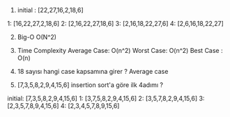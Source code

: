 1) initial : [22,27,16,2,18,6]

1: [16,22,27,2,18,6] 
2: [2,16,22,27,18,6]
3: [2,16,18,22,27,6]
4: [2,6,16,18,22,27]


2) Big-O 
  O(N^2)
  
3) Time Complexity
  Average Case: O(n^2)
  Worst Case: O(n^2)
  Best Case : O(n)
 
4) 18 sayısı hangi case kapsamına girer ? 
  Average case
  
5) [7,3,5,8,2,9,4,15,6] insertion sort'a göre ilk 4adımı ? 
  
  initial: [7,3,5,8,2,9,4,15,6]
  1: [3,7,5,8,2,9,4,15,6]
  2: [3,5,7,8,2,9,4,15,6]
  3: [2,3,5,7,8,9,4,15,6]
  4: [2,3,4,5,7,8,9,15,6]
